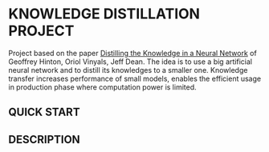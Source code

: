 # **KNOWLEDGE DISTILLATION PROJECT**
Project based on the paper [Distilling the Knowledge in a Neural Network](https://arxiv.org/pdf/1503.02531.pdf) of Geoffrey Hinton, Oriol Vinyals, Jeff Dean. The idea is to use a big artificial neural network and to distill its knowledges to a smaller one. Knowledge transfer increases performance of small models, enables the efficient usage in production phase where computation power is limited.

## **QUICK START**

## **DESCRIPTION** 